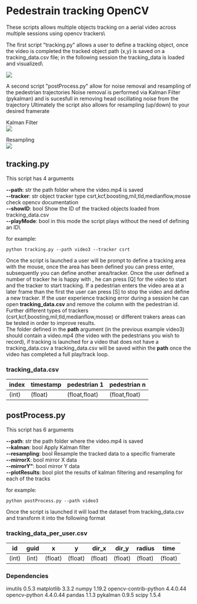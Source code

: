 # Pedestrain tracking OpenCV

These scripts allows multiple objects tracking on a aerial video across multiple sessions using opencv trackers\

The first script "tracking.py" allows a user to define a tracking object, once the video is completed the tracked object path (x,y) is saved on a tracking_data.csv file; in the following session the tracking_data is loaded and visualized\

![](https://github.com/sbanca/track_pedestrian/blob/main/images/pedestrian_tracking.gif?raw=true) 

A second script "postProcess.py" allow for noise removal and resampling of the pedestrian trajectories
Noise removal is performed via Kalman Filter (pykalman) and is sucesfull in removing head oscillating noise from the trajectory
Ultimately the script also allows for resampling (up/down) to your desired framerate

Kalman Filter\
![](https://github.com/sbanca/track_pedestrian/blob/main/images/kalman_filter.PNG?raw=true)

Resampling\
![](https://github.com/sbanca/track_pedestrian/blob/main/images/resampling.PNG?raw=true)

## tracking.py

This script has 4 arguments

__--path__: str the path folder where the video.mp4 is saved\
__--tracker__: str object tracker type csrt,kcf,boosting,mil,tld,medianflow,mosse check opencv documentation\
__--showID__: bool Show the ID of the tracked objects loaded from tracking_data.csv\
__--playMode__: bool in this mode the script plays without the need of defining an ID\

for example:

```
python tracking.py --path video3 --tracker csrt
```
Once the script is launched a user will be prompt to define a tracking area with the mouse, once the area has been defined you can press enter, subsequently you can define another area/tracker. Once the user defined a number of tracker he is happy with , he can press [Q] for the video to start and the tracker to start tracking.
If a pedestrian enters the video area at a later frame than the first the user can press [S] to stop the video and define a new tracker.
If the user experience tracking error during a session he can open __tracking_data.csv__ and remove the column with the pedestrian id. Further different types of trackers  (csrt,kcf,boosting,mil,tld,medianflow,mosse) or different trakers areas can be tested in order to improve results.  
The folder defined in the __path__ argument (in the previous example video3) should contain a video.mp4 (the video with the pedestrians you wish to record),
if tracking is launched for a video that does not have a tracking_data.csv a tracking_data.csv will be saved within the __path__ once the video has completed a full play/track loop. 


### tracking_data.csv

index |  timestamp | pedestrian 1 | pedestrian n
------------ | ------------- |------------- |-------------
(int) | (float) | (float,float)| (float,float)

## postProcess.py

This script has 6 arguments

__--path__: str the path folder where the video.mp4 is saved\
__--kalman__: bool Apply Kalman filter\
__--resampling__: bool Resample the tracked data to a specific framerate\
__--mirrorX__: bool mirror X data\
__--mirrorY"__: bool mirror Y data\
__--plotResults__: bool plot the results of kalman filtering and resampling for each of the tracks 

for example:

```
python postProcess.py --path video3 
```
Once the script is launched it will load the dataset from tracking_data.csv and transform it into the following format 

### tracking_data_per_user.csv

id |  guid | x | y | dir_x | dir_y | radius | time | 
-- | ----- | - | - | ----- | ----- | ------ | ---- |
(int) | (int) | (float) | (float)  | (float)  | (float)  | (float)| (float)| 


### Dependencies

imutils               0.5.3
matplotlib            3.3.2
numpy                 1.19.2
opencv-contrib-python 4.4.0.44
opencv-python         4.4.0.44
pandas                1.1.3
pykalman              0.9.5
scipy                 1.5.4
